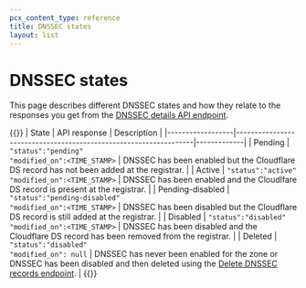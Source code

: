 ```yaml
---
pcx_content_type: reference
title: DNSSEC states
layout: list
---
```


# DNSSEC states

This page describes different DNSSEC states and how they relate to the responses you get from the [DNSSEC details API endpoint](/api/operations/dnssec-dnssec-details).

{{<table-wrap>}}
| State            | API response                                                     | Description |
|------------------|------------------------------------------------------------------|-------------|
| Pending          | `"status":"pending"`<br /> `"modified_on":<TIME_STAMP>`          | DNSSEC has been enabled but the Cloudflare DS record has not been added at the registrar.        |
| Active           | `"status":"active"`<br /> `"modified_on":<TIME_STAMP>`           | DNSSEC has been enabled and the Cloudlfare DS record is present at the registrar.        |
| Pending-disabled | `"status":"pending-disabled"`<br /> `"modified_on":<TIME_STAMP>` | DNSSEC has been disabled but the Cloudflare DS record is still added at the registrar.        |
| Disabled         | `"status":"disabled"`<br /> `"modified_on":<TIME_STAMP>`         | DNSSEC has been disabled and the Cloudflare DS record has been removed from the registrar.        |
| Deleted          | `"status":"disabled"`<br /> `"modified_on": null`                | DNSSEC has never been enabled for the zone or DNSSEC has been disabled and then deleted using the [Delete DNSSEC records endpoint](/api/operations/dnssec-delete-dnssec-records).        |
{{</table-wrap>}}

